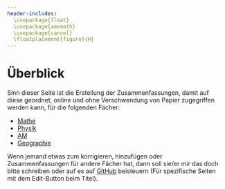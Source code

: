 ```yaml
---
header-includes:
  \usepackage{float}
  \usepackage{amsmath}
  \usepackage{cancel}
  \floatplacement{figure}{H}
---
```

# Überblick

Sinn dieser Seite ist die Erstellung der Zusammenfassungen, damit auf diese geordnet, online und ohne Verschwendung von Papier zugegriffen werden kann, für die folgenden Fächer:

* [Mathe](mathe/mathematik.md)
* [Physik](physik/physik.md)
* [AM](am/am.md)
* [Geographie](gg/geographie.md)

Wenn jemand etwas zum korrigieren, hinzufügen oder Zusammenfassungen für andere Fächer hat, dann soll sie/er mir das doch bitte schreiben oder auf es auf [GitHub](https://github.com/anrodom/matura-zusammenfassung) beisteuern (Für spezifische Seiten mit dem Edit-Button beim Titel).
